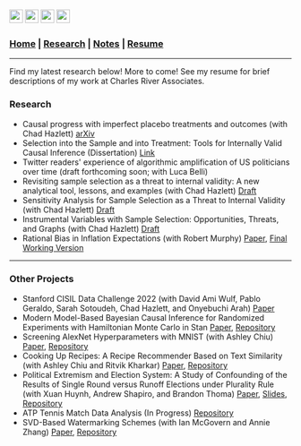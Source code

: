 ### [<img src="https://ucla.edu/favicon.ico" width="24">](http://directory.stat.ucla.edu/active_students/single-page/?smid=1612) [<img src="https://www.linkedin.com/favicon.ico" width="24">](https://www.linkedin.com/in/adam-rohde)  [<img src="https://github.com/favicon.ico" width="24">](https://github.com/Adam-Rohde) [<img src="https://twitter.com/favicon.ico" width="24">](https://twitter.com/_adam_rohde)

### [Home](README.md) | [Research](Research.md) | [Notes](Notes.md) | [Resume](docs/Adam_R_Rohde_Resume.pdf)


---

Find my latest research below! More to come! See my resume for brief descriptions of my work at Charles River Associates. 



### Research
* Causal progress with imperfect placebo treatments and outcomes (with Chad Hazlett) [arXiv](https://arxiv.org/abs/2310.15266#)
* Selection into the Sample and into Treatment: Tools for Internally Valid Causal Inference (Dissertation) [Link](https://escholarship.org/uc/item/5z86z6jm)
* Twitter readers' experience of algorithmic amplification of US politicians over time (draft forthcoming soon; with Luca Belli)
* Revisiting sample selection as a threat to internal validity: A new analytical tool, lessons, and examples (with Chad Hazlett) [Draft](docs/Revisiting_Sample_Selection_as_a_Threat_to_Internal_Validity.pdf)
* Sensitivity Analysis for Sample Selection as a Threat to Internal Validity (with Chad Hazlett) [Draft](docs/Sensitivity_Analysis_for_Sample_Selection_and_Internal_Validity.pdf)
* Instrumental Variables with Sample Selection: Opportunities, Threats, and Graphs (with Chad Hazlett) [Draft](docs/Instrumental_Variables_and_Sample_Selection.pdf)
* Rational Bias in Inflation Expectations (with Robert Murphy) [Paper](https://link.springer.com/article/10.1057%2Feej.2015.50), [Final Working Version](docs/Rational-Bias-in-Inflation-Expectations-Working.pdf)

---

### Other Projects
* Stanford CISIL Data Challenge 2022 (with David Ami Wulf, Pablo Geraldo, Sarah Sotoudeh, Chad Hazlett, and Onyebuchi Arah) [Paper](docs/CISIL_Q1_Methods.pdf)
* Modern Model-Based Bayesian Causal Inference for Randomized Experiments with Hamiltonian Monte Carlo in Stan [Paper](docs/Bayesian-Causal-Inference-for-Randomized-Experiments-with-HMC.pdf), [Repository](https://github.com/Adam-Rohde/Bayesian-Causal-Inference-for-Randomized-Experiments-with-HMC)
* Screening AlexNet Hyperparameters with MNIST (with Ashley Chiu) [Paper](docs/screening-alexnet-hyperparameters-with-mnist.pdf), [Repository](https://github.com/Adam-Rohde/Screening-AlexNet-Hyperparameters-with-MNIST)
* Cooking Up Recipes: A Recipe Recommender Based on Text Similarity (with Ashley Chiu and Ritvik Kharkar) [Paper](docs/Cooking-Up-Recipes-A-Recipe-Recommender-Based-on-Text-Similarity.pdf), [Repository](https://github.com/Adam-Rohde/nlp-recipe-project)
* Political Extremism and Election System: A Study of Confounding of the Results of Single Round versus Runoff Elections under Plurality Rule (with Xuan Huynh, Andrew Shapiro, and Brandon Thoma) [Paper](docs/Political-Extremism-and-Election-System.pdf), [Slides](docs/Political-Extremism-and-Election-System-Slides.pdf), [Repository](https://github.com/Adam-Rohde/Political-Extremism-and-Election-System)
* ATP Tennis Match Data Analysis (In Progress) [Repository](https://github.com/Adam-Rohde/ATP-Tennis)
* SVD-Based Watermarking Schemes (with Ian McGovern and Annie Zhang) [Paper](docs/McGovern-Rohde-Zhang-SVD-Based-Watermarking-Schemes.pdf), [Repository](https://github.com/Adam-Rohde/SVD-Based-Watermarking-Schemes)
